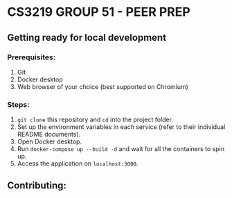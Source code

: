 # CS3219 GROUP 51 - PEER PREP

## Getting ready for local development

### Prerequisites:

1. Git
2. Docker desktop
3. Web browser of your choice (best supported on Chromium)

### Steps:

1. `git clone` this repository and `cd` into the project folder.
2. Set up the environment variables in each service (refer to their individual README documents).
3. Open Docker desktop.
4. Run `docker-compose up --build -d` and wait for all the containers to spin up.
5. Access the application on `localhost:3000`.

## Contributing:

<!-- TODO -->
